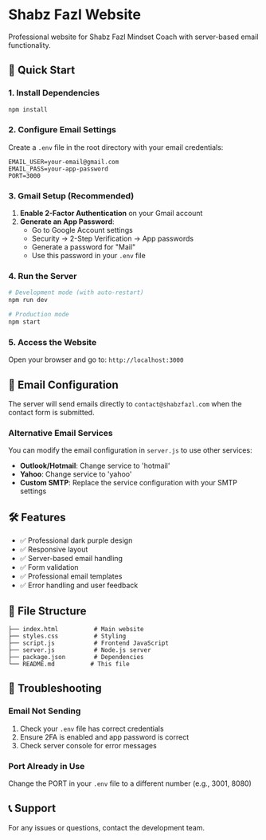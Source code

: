 # Shabz Fazl Website

Professional website for Shabz Fazl Mindset Coach with server-based email functionality.

## 🚀 Quick Start

### 1. Install Dependencies
```bash
npm install
```

### 2. Configure Email Settings

Create a `.env` file in the root directory with your email credentials:

```env
EMAIL_USER=your-email@gmail.com
EMAIL_PASS=your-app-password
PORT=3000
```

### 3. Gmail Setup (Recommended)

1. **Enable 2-Factor Authentication** on your Gmail account
2. **Generate an App Password**:
   - Go to Google Account settings
   - Security → 2-Step Verification → App passwords
   - Generate a password for "Mail"
   - Use this password in your `.env` file

### 4. Run the Server

```bash
# Development mode (with auto-restart)
npm run dev

# Production mode
npm start
```

### 5. Access the Website

Open your browser and go to: `http://localhost:3000`

## 📧 Email Configuration

The server will send emails directly to `contact@shabzfazl.com` when the contact form is submitted.

### Alternative Email Services

You can modify the email configuration in `server.js` to use other services:

- **Outlook/Hotmail**: Change service to 'hotmail'
- **Yahoo**: Change service to 'yahoo'
- **Custom SMTP**: Replace the service configuration with your SMTP settings

## 🛠️ Features

- ✅ Professional dark purple design
- ✅ Responsive layout
- ✅ Server-based email handling
- ✅ Form validation
- ✅ Professional email templates
- ✅ Error handling and user feedback

## 📁 File Structure

```
├── index.html          # Main website
├── styles.css          # Styling
├── script.js           # Frontend JavaScript
├── server.js           # Node.js server
├── package.json        # Dependencies
└── README.md          # This file
```

## 🔧 Troubleshooting

### Email Not Sending
1. Check your `.env` file has correct credentials
2. Ensure 2FA is enabled and app password is correct
3. Check server console for error messages

### Port Already in Use
Change the PORT in your `.env` file to a different number (e.g., 3001, 8080)

## 📞 Support

For any issues or questions, contact the development team.